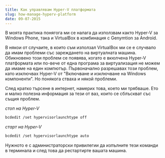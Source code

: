 ```yaml
---
title: Как управлявам Hyper-V платформата
slug: how-manage-hyperv-platform
date: 09-07-2015
---
```


В моята практика понягога ми се налага да използвам както Hyper-V за Windows Phone,
така и VirtualBox в комбинация с Genymtion за Android.

В някои от случаите, в които съм използал VirtualBox ми се е случвало да имам проблеми със зареждането на виртуалната машина. Обикновено този проблем се появява, когато е вкюлчена Hyper-V платформата или по-вече от една програма за виртуализация не можем да имаме на един компютър. Първоначално разрешавах този проблем, като изключвах Hyper-V от "Включване и изключване на Windows компоненти". Но понякога стваха и някой проблеми.

След кратко търсене в интернет, намерих това, което ми трябваше.
Ето и малко полезна информация за тези от ваз, които се сблъскват със същия проблем.

*стоп на Hyper-V*

```bash
bcdedit /set hypervisorlaunchtype off
```

*старт на Hyper-V*

```bash
bcdedit /set hypervisorlaunchtype auto
```

Нужното е с администраторски привилегии да изпълните тези команди в терминала
и след това да рестартирте вашата машина.